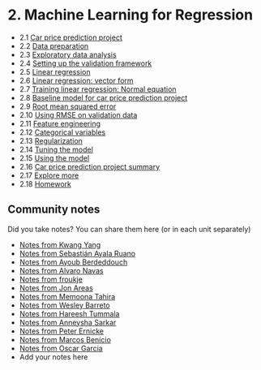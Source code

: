 # 2. Machine Learning for Regression

- 2.1 [Car price prediction project](01-car-price-intro.md)
- 2.2 [Data preparation](02-data-preparation.md)
- 2.3 [Exploratory data analysis](03-eda.md)
- 2.4 [Setting up the validation framework](04-validation-framework.md)
- 2.5 [Linear regression](05-linear-regression-simple.md)
- 2.6 [Linear regression: vector form](06-linear-regression-vector.md)
- 2.7 [Training linear regression: Normal equation](07-linear-regression-training.md)
- 2.8 [Baseline model for car price prediction project](08-baseline-model.md)
- 2.9 [Root mean squared error](09-rmse.md)
- 2.10 [Using RMSE on validation data](10-car-price-validation.md)
- 2.11 [Feature engineering](11-feature-engineering.md)
- 2.12 [Categorical variables](12-categorical-variables.md)
- 2.13 [Regularization](13-regularization.md)
- 2.14 [Tuning the model](14-tuning-model.md)
- 2.15 [Using the model](15-using-model.md)
- 2.16 [Car price prediction project summary](16-summary.md)
- 2.17 [Explore more](17-explore-more.md)
- 2.18 [Homework](homework.md)

## Community notes

Did you take notes? You can share them here (or in each unit separately)

- [Notes from Kwang Yang](https://www.kaggle.com/kwangyangchia/notebook-for-lesson-2-mle)
- [Notes from Sebastián Ayala Ruano](https://github.com/sayalaruano/100DaysOfMLCode/blob/main/Regression/Notes/NotesDay5.md)
- [Notes from Ayoub Berdeddouch](https://github.com/ayoub-berdeddouch/mlbookcamp-homeworks/blob/main/Regression/homework_Regression_AyoubBerdeddouch.ipynb)
- [Notes from Alvaro Navas](https://github.com/ziritrion/ml-zoomcamp/blob/main/notes/02_linear_regression.md)
- [Notes from froukje](https://github.com/froukje/ml-zoomcamp/blob/main/week2/Lecture_2_car_price_prediction.ipynb)
- [Notes from Jon Areas](https://github.com/jxareas/Machine-Learning-Bookcamp-2022/blob/master/notes/02-regression.md)
- [Notes from Memoona Tahira](https://github.com/MemoonaTahira/MLZoomcamp2022/blob/main/Notes/Week_2-linear_regression/readme.md)
- [Notes from Wesley Barreto](https://github.com/wgb-10/ML-Zoomcamp-2022/blob/main/Session-Projects/02-Regression/my-notebook.ipynb)
- [Notes from Hareesh Tummala](https://github.com/tummala-hareesh/ml_zoomcamp_ht/blob/main/notes/week-2-notes.md)
- [Notes from Anneysha Sarkar](https://github.com/Anneysha7/ml-zoomcamp-2023/blob/main/course-notes/week-2.md)
- [Notes from Peter Ernicke](https://knowmledge.com/category/courses/ml-zoomcamp/regression/)
- [Notes from Marcos Benício](https://github.com/marcosbenicio/DataScience/blob/main/01Regression/car_price.ipynb)
- [Notes from Oscar Garcia](https://github.com/ozkary/machine-learning-engineering/tree/main/02-regression)
- Add your notes here
